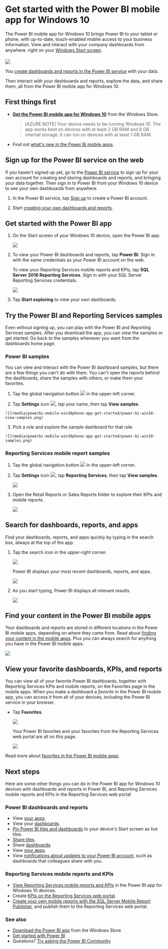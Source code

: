 <properties 
   pageTitle="Get started with the Power BI mobile app for Windows 10"
   description="The Power BI mobile app for Windows 10 brings up-to-date, touch-enabled mobile access to your business information on your tablet or phone."
   services="powerbi" 
   documentationCenter="" 
   authors="maggiesMSFT" 
   manager="erikre" 
   backup=""
   editor=""
   tags=""
   qualityFocus="no"
   qualityDate=""/>
 
<tags
   ms.service="powerbi"
   ms.devlang="NA"
   ms.topic="article"
   ms.tgt_pltfrm="NA"
   ms.workload="powerbi"
   ms.date="01/25/2017"
   ms.author="maggies"/>

# Get started with the Power BI mobile app for Windows 10

The Power BI mobile app for Windows 10 brings Power BI to your tablet or phone, with up-to-date, touch-enabled mobile access to your business information. View and interact with your company dashboards from anywhere &#151; right on your [Windows Start screen](powerbi-mobile-pin-dashboard-from-win10phone-app.md).

![](media/powerbi-mobile-win10phone-app-get-started/pbi_win10_livetile.gif)

You [create dashboards and reports in the Power BI service](powerbi-service-get-started.md) with your data. 

Then interact with your dashboards and reports, explore the data, and share them, all from the Power BI mobile app for Windows 10.

## First things first

-   [**Get the Power BI mobile app for Windows 10**](http://go.microsoft.com/fwlink/?LinkID=526478) from the Windows Store.

    > [AZURE.NOTE] Your device needs to be running Windows 10. The app works best on devices with at least 2 GB RAM and 8 GB internal storage. It can run on devices with at least 1 GB RAM.

-   Find out [what's new in the Power Bi mobile apps](powerbi-mobile-whats-new-in-the-mobile-apps.md).

## Sign up for the Power BI service on the web

If you haven't signed up yet, go to the [Power BI service](http://powerbi.com/) to sign up for your own account for creating and storing dashboards and reports, and bringing your data together. Then sign in to Power BI from your Windows 10 device to see your own dashboards from anywhere.

1.  In the Power BI service, tap [Sign up](http://go.microsoft.com/fwlink/?LinkID=513879) to create a Power BI account.

2.    Start [creating your own dashboards and reports](powerbi-service-get-started.md).

## Get started with the Power BI app 

1.  On the Start screen of your Windows 10 device, open the Power BI app.

    ![](media/powerbi-mobile-win10phone-app-get-started/PBI_Win10Ph_AppIconSm.png)
  
2.  To view your Power BI dashboards and reports, tap **Power BI**. Sign in with the same credentials as your Power BI account on the web. 

    To view your Reporting Services mobile reports and KPIs, tap **SQL Server 2016 Reporting Services**. Sign in with your SQL Server Reporting Services credentials.

    ![](media/powerbi-mobile-win10phone-app-get-started/power-bi-windows-10-connect.png)

4.  Tap **Start exploring**  to view your own dashboards.

## Try the Power BI and Reporting Services samples  
Even without signing up, you can play with the Power BI and Reporting Services samples. After you download the app, you can view the samples or get started. Go back to the samples whenever you want from the dashboards home page.

### Power BI samples

You can view and interact with the Power BI dashboard samples, but there are a few things you can't do with them. You can't open the reports behind the dashboards, share the samples with others, or make them your favorites.

1.   Tap the global navigation button ![](media/powerbi-mobile-win10phone-app-get-started/power-bi-windows-10-navigation-icon.png) in the upper-left corner.
  
2.   Tap **Settings** icon ![](media/powerbi-mobile-win10phone-app-get-started/power-bi-win10-settings-icon.png), tap your name, then tap **View samples**.

    ![](media/powerbi-mobile-win10phone-app-get-started/power-bi-win10-view-samples.png)

3.   Pick a role and explore the sample dashboard for that role.  

    ![](media/powerbi-mobile-win10phone-app-get-started/power-bi-win10-samples.png)

### Reporting Services mobile report samples

1.   Tap the global navigation button ![](media/powerbi-mobile-win10phone-app-get-started/power-bi-windows-10-navigation-icon.png) in the upper-left corner.

2.  Tap **Settings** icon ![](media/powerbi-mobile-win10phone-app-get-started/power-bi-win10-settings-icon.png), tap **Reporting Services**, then tap **View samples**.

    ![](media/powerbi-mobile-win10phone-app-get-started/power-bi-win10-ssrs-samples.png)

3.  Open the Retail Reports or Sales Reports folder to explore their KPIs and mobile reports.

    ![](media/powerbi-mobile-win10phone-app-get-started/power-bi-win10-ssrs-sample-kpis.png)

## Search for dashboards, reports, and apps

Find your dashboards, reports, and apps quickly by typing in the search box, always at the top of the app.

1.  Tap the search icon in the upper-right corner.

    ![](media/powerbi-mobile-win10phone-app-get-started/pbi_win10ph_searchbarbrdr.png)

    Power BI displays your most recent dashboards, reports, and apps.

    ![](media/powerbi-mobile-win10phone-app-get-started/pbi_win10_searchrecent.png)

2.  As you start typing, Power BI displays all relevant results.

    ![](media/powerbi-mobile-win10phone-app-get-started/pbi_win10_search_m.png)

## Find your content in the Power BI mobile apps

Your dashboards and reports are stored in different locations in the Power BI mobile apps, depending on where they came from. Read  about [finding your content in the mobile apps](powerbi-mobile-find-content-mobile-devices.md). Plus you can always search for anything you have in the Power BI mobile apps. 

![](media/powerbi-mobile-win10phone-app-get-started/power-bi-win10-left-nav.png)

## View your favorite dashboards, KPIs, and reports

You can view all of your favorite Power BI dashboards, together with Reporting Services KPIs and mobile reports, on the Favorites page in the mobile apps. When you make a dashboard a *favorite* in the Power BI mobile app, you can access it from all of your devices, including the Power BI service in your browser. 

-  Tap **Favorites**.

    ![](media/powerbi-mobile-win10phone-app-get-started/power-bi-win10-favorite-menu.png)
   
    Your Power BI favorites and your favorites from the Reporting Services web portal are all on this page.

    ![](media/powerbi-mobile-win10phone-app-get-started/power-bi-win10-favorites.png)

Read more about [favorites in the Power BI mobile apps](powerbi-mobile-favorites.md).

## Next steps

Here are some other things you can do in the Power BI app for Windows 10 devices with dashboards and reports in Power BI, and Reporting Services mobile reports and KPIs in the Reporting Services web portal

### Power BI dashboards and reports

-   View [your apps](powerbi-service-what-are-apps.md).
-   View your [dashboards](powerbi-mobile-create-dashboard.md).
-   [Pin Power BI tiles and dashboards](powerbi-mobile-pin-dashboard-from-win10phone-app.md) to your device's Start screen as live tiles.
-   [Share tiles](powerbi-mobile-share-a-tile-from-the-win10phone-app.md).
-   Share [dashboards](powerbi-mobile-share-a-dashboard-from-the-iphone-app.md).
-   View [your apps](powerbi-service-what-are-apps.md).
-   View [notifications about updates to your Power BI account](powerbi-mobile-notification-center.md), such as dashboards that colleagues share with you.

### Reporting Services mobile reports and KPIs

- [View Reporting Services mobile reports and KPIs](powerbi-mobile-win10-kpis-mobile-reports.md) in the Power BI app for Windows 10 devices.
- Create [KPIs on the Reporting Services web portal](https://msdn.microsoft.com/library/mt683632.aspx).
- [Create your own mobile reports with the SQL Server Mobile Report Publisher](https://msdn.microsoft.com/library/mt652547.aspx), and publish them to the Reporting Services web portal.

### See also

- [Download the Power BI app](http://go.microsoft.com/fwlink/?LinkID=526478) from the Windows Store  
- [Get started with Power BI](powerbi-service-get-started.md)
- Questions? [Try asking the Power BI Community](http://community.powerbi.com/)

